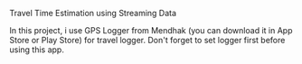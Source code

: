 Travel Time Estimation using Streaming Data

In this project, i use GPS Logger from Mendhak (you can download it in App Store or Play Store) for travel logger.
Don't forget to set logger first before using this app.
